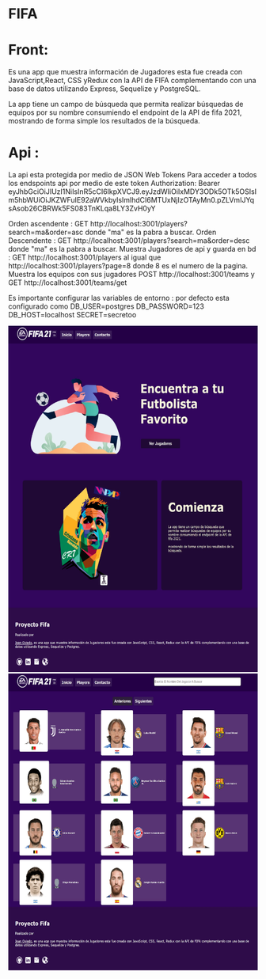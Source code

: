 # FIFA
 # Front: 
Es una app que muestra información de Jugadores esta fue creada con JavaScript,React, CSS yRedux con la API de FIFA complementando con una base de datos utilizando Express, Sequelize y PostgreSQL.

La app tiene un campo de búsqueda que permita realizar búsquedas de equipos por su nombre consumiendo el endpoint de la API de fifa 2021, mostrando de forma simple los resultados de la búsqueda.

 
 # Api : 
 La api esta protegida por medio de JSON Web Tokens
 Para  acceder a todos los endspoints api por medio de este token 
  Authorization: Bearer eyJhbGciOiJIUzI1NiIsInR5cCI6IkpXVCJ9.eyJzdWIiOiIxMDY3ODk5OTk5OSIsIm5hbWUiOiJKZWFuIE92aWVkbyIsImlhdCI6MTUxNjIzOTAyMn0.pZLVmIJYqsAsob26CBRWk5FS083TnKLqa8LY3ZvH0yY

 Orden ascendente : GET http://localhost:3001/players?search=ma&order=asc  donde "ma" es la pabra a buscar. 
 Orden Descendente  :  GET http://localhost:3001/players?search=ma&order=desc  donde "ma" es la pabra a buscar. 
 Muestra Jugadores de api y guarda en bd :  GET http://localhost:3001/players al igual que http://localhost:3001/players?page=8 donde 8 es el numero de la pagina.
 Muestra los equipos con sus jugadores  POST http://localhost:3001/teams  y GET http://localhost:3001/teams/get
 
 Es importante configurar las variables de entorno : por defecto esta configurado como 
 DB_USER=postgres
 DB_PASSWORD=123
 DB_HOST=localhost
 SECRET=secretoo



  <img height="700" src="https://github.com/JeanOviedo/Fifa/blob/main/Client/src/Icos/dise-min.png?raw=true" />
 <img height="600" src="https://github.com/JeanOviedo/Fifa/blob/main/Client/src/Icos/dise2-min.png?raw=true" />



